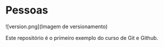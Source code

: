 # Pessoas

![version.png](Imagem de versionamento)

Este repositório é o primeiro exemplo do curso de Git e Github.